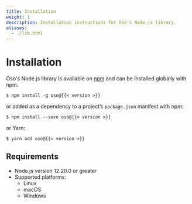 ```yaml
---
title: Installation
weight: 1
description: Installation instructions for Oso's Node.js library.
aliases:
  - ./lib.html
---
```


# Installation

Oso's Node.js library is available on
[npm](https://www.npmjs.com/package/oso) and can be installed globally with npm:

```console
$ npm install -g oso@{{< version >}}
```

or added as a dependency to a project’s `package.json` manifest with npm:

```console
$ npm install --save oso@{{< version >}}
```

or Yarn:

```console
$ yarn add oso@{{< version >}}
```

## Requirements

* Node.js version 12.20.0 or greater
* Supported platforms:
  * Linux
  * macOS
  * Windows
